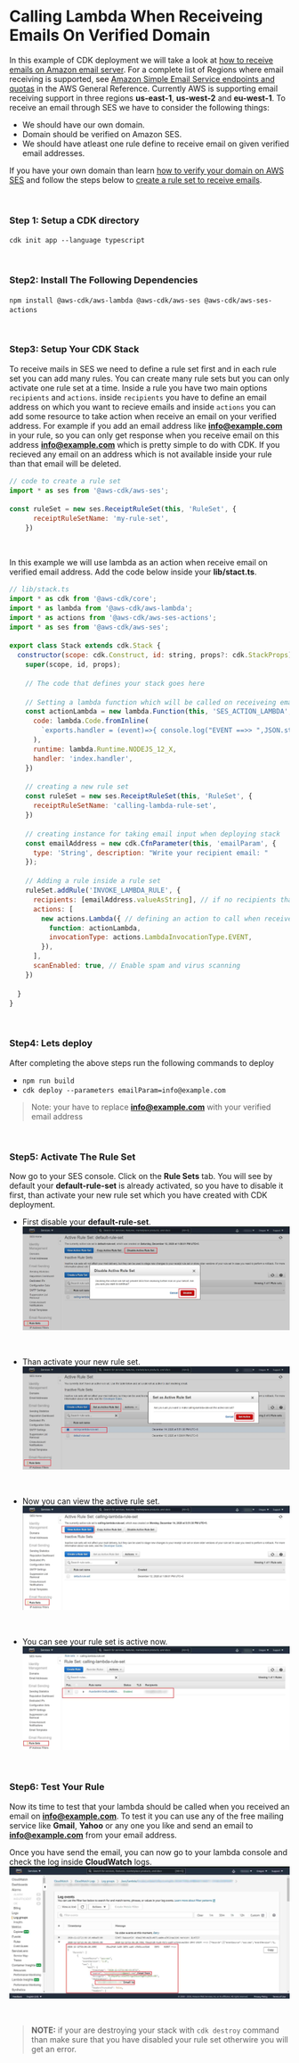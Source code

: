 # Calling Lambda When Receiveing Emails On Verified Domain

In this example of CDK deployment we will take a look at [how to receive emails on Amazon email server](https://www.youtube.com/watch?v=2fWj3EKYalg&feature=youtu.be&t=735). For a complete list of Regions where email receiving is supported, see [Amazon Simple Email Service endpoints and quotas](https://docs.aws.amazon.com/general/latest/gr/ses.html) in the AWS General Reference. Currently AWS is supporting email receiving support in three regions **us-east-1**, **us-west-2** and **eu-west-1**. To receive an email through SES we have to consider the following things:

- We should have our own domain.
- Domain should be verified on Amazon SES.
- We should have atleast one rule define to receive email on given verified email addresses.

If you have your own domain than learn [how to verify your domain on AWS SES](https://www.youtube.com/watch?v=j8izLCTBIwg) and follow the steps below to [create a rule set to receive emails](https://youtu.be/nxXIpPZzMd0).

<br>

### Step 1: Setup a CDK directory
`cdk init app --language typescript`

<br>

### Step2: Install The Following Dependencies
`npm install @aws-cdk/aws-lambda @aws-cdk/aws-ses @aws-cdk/aws-ses-actions`

<br>

### Step3: Setup Your CDK Stack
To receive mails in SES we need to define a rule set first and in each rule set you can add many rules. You can create many rule sets but you can only activate one rule set at a time. Inside a rule you have two main options `recipients` and `actions`. inside `recipients` you have to define an email address on which you want to recieve emails and inside `actions` you can add some resource to take action when receive an email on your verified address. For example if you add an email address like **info@example.com** in your rule, so you can only get response when you receive email on this address **info@example.com** which is pretty simple to do with CDK. If you recieved any email on an address which is not available inside your rule than that email will be deleted.

```javascript  
// code to create a rule set
import * as ses from '@aws-cdk/aws-ses';

const ruleSet = new ses.ReceiptRuleSet(this, 'RuleSet', {
      receiptRuleSetName: 'my-rule-set',
    })
```

<br>

In this example we will use lambda as an action when receive email on verified email address. Add the code below inside your **lib/stact.ts**.

```javascript
// lib/stack.ts
import * as cdk from '@aws-cdk/core';
import * as lambda from '@aws-cdk/aws-lambda';
import * as actions from '@aws-cdk/aws-ses-actions';
import * as ses from '@aws-cdk/aws-ses';

export class Stack extends cdk.Stack {
  constructor(scope: cdk.Construct, id: string, props?: cdk.StackProps) {
    super(scope, id, props);

    // The code that defines your stack goes here

    // Setting a lambda function which will be called on receiveing email
    const actionLambda = new lambda.Function(this, 'SES_ACTION_LAMBDA', {
      code: lambda.Code.fromInline(
        `exports.handler = (event)=>{ console.log("EVENT ==>> ",JSON.stringify(event)) }`
      ),
      runtime: lambda.Runtime.NODEJS_12_X,
      handler: 'index.handler',
    })

    // creating a new rule set
    const ruleSet = new ses.ReceiptRuleSet(this, 'RuleSet', {
      receiptRuleSetName: 'calling-lambda-rule-set',
    })

    // creating instance for taking email input when deploying stack
    const emailAddress = new cdk.CfnParameter(this, 'emailParam', {
      type: 'String', description: "Write your recipient email: "
    });

    // Adding a rule inside a rule set
    ruleSet.addRule('INVOKE_LAMBDA_RULE', {
      recipients: [emailAddress.valueAsString], // if no recipients than the action will be called on any incoming mail addresses of verified domains
      actions: [
        new actions.Lambda({ // defining an action to call when receive email on given recipients
          function: actionLambda,
          invocationType: actions.LambdaInvocationType.EVENT,
        }),
      ],
      scanEnabled: true, // Enable spam and virus scanning
    })

  }
}

```

<br>

### Step4: Lets deploy
After completing the above steps run the following commands to deploy
- `npm run build`
- `cdk deploy --parameters emailParam=info@example.com`
> Note: your have to replace **info@example.com** with your verified email address

<br>

### Step5: Activate The Rule Set
Now go to your SES console. Click on the **Rule Sets** tab.
You will see by default your **default-rule-set** is already activated, so you have to disable it first, than activate your new rule set which you have created with CDK deployment.

- First disable your **default-rule-set**.![](images/img2.JPG)
<br>

- Than activate your new rule set.![](images/img3.JPG)
<br>

- Now you can view the active rule set.![](images/img4.JPG)
<br>

- You can see your rule set is active now.![](images/img5.JPG)

<br>

### Step6: Test Your Rule
Now its time to test that your lambda should be called when you received an email on **info@example.com**. To test it you can use any of the free mailing service like **Gmail**, **Yahoo** or any one you like and send an email to **info@example.com** from your email address. 

Once you have send the email, you can now go to your lambda console and check the log inside **CloudWatch** logs.
![](images/img1.JPG)

<br>

> **NOTE:** if your are destroying your stack with `cdk destroy` command than make sure that you have disabled your rule set otherwire you will get an error.